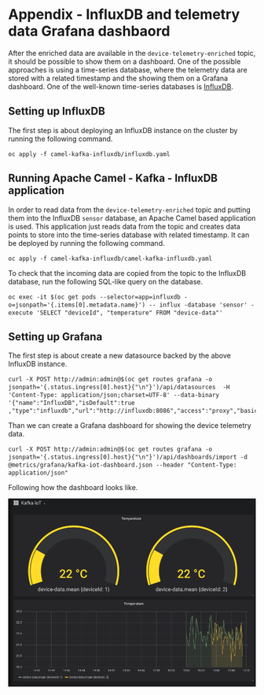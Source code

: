 # Appendix - InfluxDB and telemetry data Grafana dashbaord

After the enriched data are available in the `device-telemetry-enriched` topic, it should be possible to show them on a dashboard.
One of the possible approaches is using a time-series database, where the telemetry data are stored with a related timestamp and the showing them on a Grafana dashboard.
One of the well-known time-series databases is [InfluxDB](https://www.influxdata.com/).

## Setting up InfluxDB

The first step is about deploying an InfluxDB instance on the cluster by running the following command.

```shell
oc apply -f camel-kafka-influxdb/influxdb.yaml
```

## Running Apache Camel - Kafka - InfluxDB application

In order to read data from the `device-telemetry-enriched` topic and putting them into the InfluxDB `sensor` database, an Apache Camel based application is used.
This application just reads data from the topic and creates data points to store into the time-series database with related timestamp.
It can be deployed by running the following command.

```shell
oc apply -f camel-kafka-influxdb/camel-kafka-influxdb.yaml
```

To check that the incoming data are copied from the topic to the InfluxDB database, run the following SQL-like query on the database.

```shell
oc exec -it $(oc get pods --selector=app=influxdb -o=jsonpath='{.items[0].metadata.name}') -- influx -database 'sensor' -execute 'SELECT "deviceId", "temperature" FROM "device-data"'
```

## Setting up Grafana

The first step is about create a new datasource backed by the above InfluxDB instance.

```shell
curl -X POST http://admin:admin@$(oc get routes grafana -o jsonpath='{.status.ingress[0].host}{"\n"}')/api/datasources  -H 'Content-Type: application/json;charset=UTF-8' --data-binary '{"name":"InfluxDB","isDefault":true ,"type":"influxdb","url":"http://influxdb:8086","access":"proxy","basicAuth":false,"database":"sensor"}'
```

Than we can create a Grafana dashboard for showing the device telemetry data.

```shell
curl -X POST http://admin:admin@$(oc get routes grafana -o jsonpath='{.status.ingress[0].host}{"\n"}')/api/dashboards/import -d @metrics/grafana/kafka-iot-dashboard.json --header "Content-Type: application/json"
```

Following how the dashboard looks like.

![Kafka IoT dashboard](../images/kafka-iot-dashboard.png)